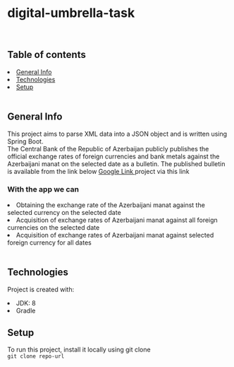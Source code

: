 # digital-umbrella-task <br>

<br>

## Table of contents
 <li> <a href>General Info </a> </li>
<li> <a href="">Technologies </a> </li>
<li> <a href="">Setup</a> </li>  <br>

## General Info
This project aims to parse XML data into a JSON object and is written using Spring Boot.<br>
The Central Bank of the Republic of Azerbaijan publicly publishes the official exchange rates of foreign currencies and bank metals against the Azerbaijani manat on the selected date as a bulletin.
The published bulletin is available from the link below
<a href="https://www.cbar.az/currencies/25.05.2022.xml"> Google Link </a>
project via this link

 ### With the app we can
<li>Obtaining the exchange rate of the Azerbaijani manat against the selected currency on the selected date </li>
<li>Acquisition of exchange rates of Azerbaijani manat against all foreign currencies on the selected date </li>
<li>Acquisition of exchange rates of Azerbaijani manat against selected foreign currency for all dates </li>  <br>

## Technologies
 Project is created with:
<li>JDK: 8 </li>
<li>Gradle </li>

## Setup
To run this project, install it locally using git clone <br>
`git clone repo-url` 



